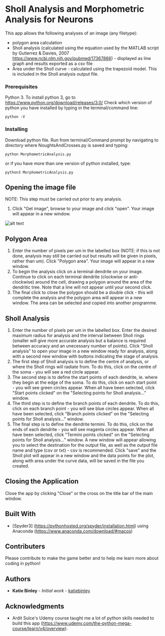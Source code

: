 # Sholl Analysis and Morphometric Analysis for Neurons

This app allows the following analyses of an image (any filetype):
- polygon area calculation
- Sholl analysis (calculated using the equation used by the MATLAB script by Gutierrez & Davies, 2007 https://www.ncbi.nlm.nih.gov/pubmed/17367866) - displayed as line graph and results exported as a csv file
- Area under the Sholl curve - calculated using the trapezoid model. This is included in the Sholl analysis output file. 


### Prerequisites

Python 3. To install python 3, go to https://www.python.org/download/releases/3.0/
Check which version of python you have installed by typing in the terminal/command line:

```
python -V
```

### Installing

Download python file.
Run from terminal/Command prompt by navigating to directory where NoughtsAndCrosses.py is saved and typing:

```
python MorphometricAnalysis.py
```

or if you have more than one version of python installed, type:

```
python3 MorphometricAnalysis.py
```


## Opening the image file

NOTE: This step must be carried out prior to any analysis.

1. Click "Get image", browse to your image and click "open". Your image will appear in a new window.

![alt text](https://github.com/katiebinley/MorphometricAnalysis/blob/master/Step1.png)


## Polygon Area

1. Enter the number of pixels per um in the labelled box (NOTE: if this is not done, analysis may still be carried out but results will be given in pixels, rather than um). Click "Polygon area". Your image will appear in a new window.
2. To begin the analysis click on a terminal dendrite on your image. Continue to click on each terminal dendrite (clockwise or anti-clockwise) around the cell, drawing a polygon around the area of the dendritic tree. Note that a line will not appear until your second click.
3. The final click to close the polygon should be a double click - this will complete the analysis and the polygon area will appear in a new window. The area can be selected and copied into another programme.



## Sholl Analysis

1. Enter the number of pixels per um in the labelled box. Enter the desired maximum radius for analysis and the interval between Sholl rings (smaller will give more accurate analysis but a balance is required between accuracy and an unecessary number of points). Click "Sholl analysis" to open your image in a new window ready for analysis, along with a second new window with buttons indicating the stage of analysis.
2. The first step of Sholl analysis is to define the centre of analysis, or where the Sholl rings will radiate from. To do this, click on the centre of the soma - you will see a red circle appear. 
2. The second step is to define the start points of each dendrite, ie. where they begin at the edge of the soma. To do this, click on each start point - you will see green circles appear. When all have been selected, click "Start points clicked" on the "Selecting points for Sholl analysis..." window.
3. The third step is to define the branch points of each dendrite. To do this, click on each branch point - you will see blue circles appear. When all have been selected, click "Branch points clicked" on the "Selecting points for Sholl analysis..." window.
4. The final step is to define the dendrite termini. To do this, click on the ends of each dendrite - you will see magenta circles appear. When all have been selected, click "Termini points clicked" on the "Selecting points for Sholl analysis..." window. A new window will appear allowing you to select the destination for the output file, as well as the output file name and type (csv or txt) - csv is recommended. Click "save" and the Sholl plot will appear in a new window and the data points for the plot, along with area under the curve data, will be saved in the file you created.


## Closing the Application

Close the app by clicking "Close" or the cross on the title bar of the main window.




## Built With

* [Spyder3] (https://pythonhosted.org/spyder/installation.html) using Anaconda (https://www.anaconda.com/download/#macos)

## Contributers

Please contribute to make the game better and to help me learn more about coding in python!


## Authors

* **Katie Binley** - *Initial work* - [katiebinley](https://github.com/katiebinley)


## Acknowledgments

* Ardit Sulce's Udemy course taught me a lot of python skills needed to build this app (https://www.udemy.com/the-python-mega-course/learn/v4/overview).

